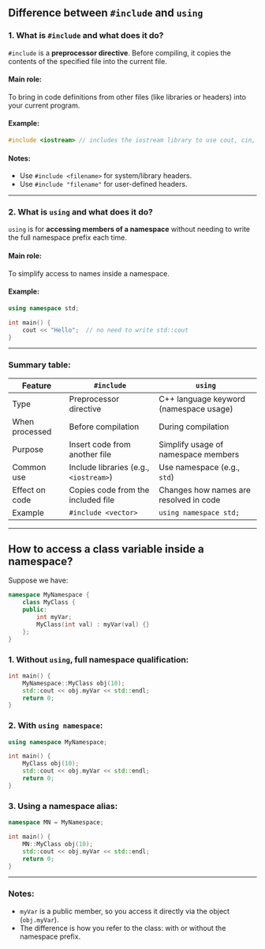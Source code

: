 ## Difference between `#include` and `using` 

### 1. What is `#include` and what does it do?

`#include` is a **preprocessor directive**. Before compiling, it copies the contents of the specified file into the current file.

#### Main role:

To bring in code definitions from other files (like libraries or headers) into your current program.

#### Example:

```cpp
#include <iostream> // includes the iostream library to use cout, cin, etc.
```

#### Notes:

* Use `#include <filename>` for system/library headers.
* Use `#include "filename"` for user-defined headers.

---

### 2. What is `using` and what does it do?

`using` is for **accessing members of a namespace** without needing to write the full namespace prefix each time.

#### Main role:

To simplify access to names inside a namespace.

#### Example:

```cpp
using namespace std;

int main() {
    cout << "Hello";  // no need to write std::cout
}
```

---

### Summary table:

| Feature        | `#include`                             | `using`                                |
| -------------- | -------------------------------------- | -------------------------------------- |
| Type           | Preprocessor directive                 | C++ language keyword (namespace usage) |
| When processed | Before compilation                     | During compilation                     |
| Purpose        | Insert code from another file          | Simplify usage of namespace members    |
| Common use     | Include libraries (e.g., `<iostream>`) | Use namespace (e.g., `std`)            |
| Effect on code | Copies code from the included file     | Changes how names are resolved in code |
| Example        | `#include <vector>`                    | `using namespace std;`                 |

---

## How to access a class variable inside a namespace?

Suppose we have:

```cpp
namespace MyNamespace {
    class MyClass {
    public:
        int myVar;
        MyClass(int val) : myVar(val) {}
    };
}
```

### 1. Without `using`, full namespace qualification:

```cpp
int main() {
    MyNamespace::MyClass obj(10);
    std::cout << obj.myVar << std::endl;
    return 0;
}
```

### 2. With `using namespace`:

```cpp
using namespace MyNamespace;

int main() {
    MyClass obj(10);
    std::cout << obj.myVar << std::endl;
    return 0;
}
```

### 3. Using a namespace alias:

```cpp
namespace MN = MyNamespace;

int main() {
    MN::MyClass obj(10);
    std::cout << obj.myVar << std::endl;
    return 0;
}
```

---

### Notes:

* `myVar` is a public member, so you access it directly via the object (`obj.myVar`).
* The difference is how you refer to the class: with or without the namespace prefix.


